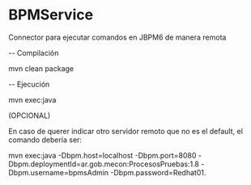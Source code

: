 # BPMService
Connector para ejecutar comandos en JBPM6 de manera remota

-- Compilación

mvn clean package

-- Ejecución

mvn exec:java

(OPCIONAL)

En caso de querer indicar otro servidor remoto que no es el default, el comando debería ser:

mvn exec:java -Dbpm.host=localhost -Dbpm.port=8080 -Dbpm.deploymentId=ar.gob.mecon:ProcesosPruebas:1.8 -Dbpm.username=bpmsAdmin -Dbpm.password=Redhat01.